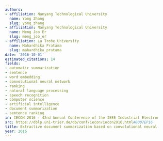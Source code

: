 ```yaml
---
authors:
- affiliation: Nanyang Technological University
  name: Yong Zhang
  slug: yong_zhang
- affiliation: Nanyang Technological University
  name: Meng Joo Er
  slug: meng_joo_er
- affiliation: La Trobe University
  name: Mahardhika Pratama
  slug: mahardhika_pratama
date: '2016-10-01'
estimated_citations: 14
fields:
- automatic summarization
- sentence
- word embedding
- convolutional neural network
- ranking
- natural language processing
- speech recognition
- computer science
- artificial intelligence
- document summarization
- sentence ranking
in: IECON 2016 - 42nd Annual Conference of the IEEE Industrial Electronics Society
src: https://dblp.uni-trier.de/db/conf/iecon/iecon2016.html#0007EP16
title: Extractive document summarization based on convolutional neural networks
year: 2016
---
```

